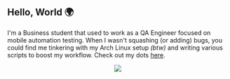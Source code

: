 ## Hello, World 🌍

I'm a Business student that used to work as a QA Engineer focused on mobile automation testing. When I wasn't squashing (or adding) bugs, you could find me tinkering with my Arch Linux setup *(btw)* and writing various scripts to boost my workflow. Check out my dots [here](https://github.com/Zen-Path/flexycon).

<p align="center">
    <a href="https://skillicons.dev">
        <img src="https://skillicons.dev/icons?i=py,js,apple,arch,vscode" />
    </a>
</p>
